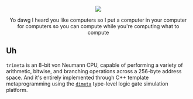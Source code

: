 <p align="center">
  <img src="https://user-images.githubusercontent.com/1994508/66224841-e60ac000-e6a4-11e9-87ec-31c4966fbbe6.png">
</p>
<p align="center">
Yo dawg I heard you like computers so I put a computer in your computer for computers so you can compute while you're computing what to compute
</p>

## Uh
`trimeta` is an 8-bit von Neumann CPU, capable of performing a variety of arithmetic, bitwise, and branching operations across a 256-byte address space. And it's entirely implemented through C++ template metaprogramming using the [`dimeta`](https://github.com/notfoundry/dimeta) type-level logic gate simulation platform.
